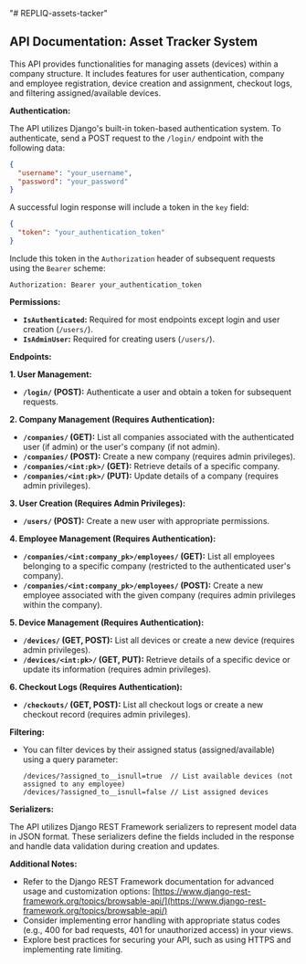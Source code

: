 "# REPLIQ-assets-tacker"


## API Documentation: Asset Tracker System

This API provides functionalities for managing assets (devices) within a company structure. It includes features for user authentication, company and employee registration, device creation and assignment, checkout logs, and filtering assigned/available devices.

**Authentication:**

The API utilizes Django's built-in token-based authentication system. To authenticate, send a POST request to the `/login/` endpoint with the following data:

```json
{
  "username": "your_username",
  "password": "your_password"
}
```

A successful login response will include a token in the `key` field:

```json
{
  "token": "your_authentication_token"
}
```

Include this token in the `Authorization` header of subsequent requests using the `Bearer` scheme:

```
Authorization: Bearer your_authentication_token
```

**Permissions:**

- **`IsAuthenticated`:** Required for most endpoints except login and user creation (`/users/`).
- **`IsAdminUser`:** Required for creating users (`/users/`).

**Endpoints:**

**1. User Management:**

- **`/login/` (POST):** Authenticate a user and obtain a token for subsequent requests.

**2. Company Management (Requires Authentication):**

- **`/companies/` (GET):** List all companies associated with the authenticated user (if admin) or the user's company (if not admin).
- **`/companies/` (POST):** Create a new company (requires admin privileges).
- **`/companies/<int:pk>/` (GET):** Retrieve details of a specific company.
- **`/companies/<int:pk>/` (PUT):** Update details of a company (requires admin privileges).

**3. User Creation (Requires Admin Privileges):**

- **`/users/` (POST):** Create a new user with appropriate permissions.

**4. Employee Management (Requires Authentication):**

- **`/companies/<int:company_pk>/employees/` (GET):** List all employees belonging to a specific company (restricted to the authenticated user's company).
- **`/companies/<int:company_pk>/employees/` (POST):** Create a new employee associated with the given company (requires admin privileges within the company).

**5. Device Management (Requires Authentication):**

- **`/devices/` (GET, POST):** List all devices or create a new device (requires admin privileges).
- **`/devices/<int:pk>/` (GET, PUT):** Retrieve details of a specific device or update its information (requires admin privileges).

**6. Checkout Logs (Requires Authentication):**

- **`/checkouts/` (GET, POST):** List all checkout logs or create a new checkout record (requires admin privileges).

**Filtering:**

- You can filter devices by their assigned status (assigned/available) using a query parameter:

  ```
  /devices/?assigned_to__isnull=true  // List available devices (not assigned to any employee)
  /devices/?assigned_to__isnull=false // List assigned devices
  ```

**Serializers:**

The API utilizes Django REST Framework serializers to represent model data in JSON format. These serializers define the fields included in the response and handle data validation during creation and updates.

**Additional Notes:**

- Refer to the Django REST Framework documentation for advanced usage and customization options: [https://www.django-rest-framework.org/topics/browsable-api/](https://www.django-rest-framework.org/topics/browsable-api/)
- Consider implementing error handling with appropriate status codes (e.g., 400 for bad requests, 401 for unauthorized access) in your views.
- Explore best practices for securing your API, such as using HTTPS and implementing rate limiting.


